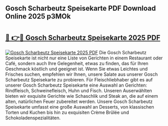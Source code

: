 ## Gosch Scharbeutz Speisekarte PDF Download Online 2025 p3MOk

# <h2><a href="http://gcbji8.nevu.top/?p=Gosch+Scharbeutz+Speisekarte">🔗 👉🔴 Gosch Scharbeutz Speisekarte 2025 PDF</a></h2>

[![Gosch Scharbeutz Speisekarte 2025 PDF](https://i.imgur.com/dBaPXMq.png)](http://gcbji8.nevu.top/?p=Gosch+Scharbeutz+Speisekarte)
Die Gosch Scharbeutz Speisekarte ist nicht nur eine Liste von Gerichten in einem Restaurant oder Café, sondern auch Ihre Gelegenheit, etwas zu finden, das für Ihren Geschmack köstlich und geeignet ist. Wenn Sie etwas Leichtes und Frisches suchen, empfehlen wir Ihnen, unsere Salate aus unserer Gosch Scharbeutz Speisekarte zu probieren. Für Fleischliebhaber gibt es auf unserer Gosch Scharbeutz Speisekarte eine Auswahl an Gerichten: Rindfleisch, Schweinefleisch, Huhn und Fisch. Unseren Auserwählten bieten wir exquisite Gerichte wie Schaschlik und Steak an, die auf einem alten, natürlichen Feuer zubereitet werden. Unsere Gosch Scharbeutz Speisekarte umfasst eine große Auswahl an Desserts, von klassischen Torten und Kuchen bis hin zu exquisiten Crème Brûlée und Schokoladenspezialitäten.
